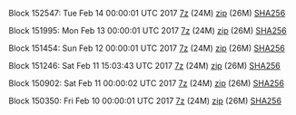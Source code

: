 Block 152547: Tue Feb 14 00:00:01 UTC 2017 [7z](https://transfer.sh/Dr7HA/bootstrap.dat.20170214.7z) (24M) [zip](https://transfer.sh/YDYIe/bootstrap.dat.20170214.zip) (26M) [SHA256](https://transfer.sh/NBs7F/sha256.txt)

Block 151995: Mon Feb 13 00:00:01 UTC 2017 [7z](https://transfer.sh/oqVzR/bootstrap.dat.20170213.7z) (24M) [zip](https://transfer.sh/bEdNx/bootstrap.dat.20170213.zip) (26M) [SHA256](https://transfer.sh/obVhj/sha256.txt)

Block 151454: Sun Feb 12 00:00:01 UTC 2017 [7z](https://transfer.sh/uYlga/bootstrap.dat.20170212.7z) (24M) [zip](https://transfer.sh/rr4Ti/bootstrap.dat.20170212.zip) (26M) [SHA256](https://transfer.sh/pTKcX/sha256.txt)

Block 151246: Sat Feb 11 15:03:43 UTC 2017 [7z](https://transfer.sh/C3ziv/bootstrap.dat.20170211.7z) (24M) [zip](https://transfer.sh/BUDBa/bootstrap.dat.20170211.zip) (26M) [SHA256](https://transfer.sh/11aou2/sha256.txt)

Block 150902: Sat Feb 11 00:00:02 UTC 2017 [7z](https://transfer.sh/AdbAG/bootstrap.dat.20170211.7z) (24M) [zip](https://transfer.sh/FlSWN/bootstrap.dat.20170211.zip) (26M) [SHA256](https://transfer.sh/uybtT/sha256.txt)

Block 150350: Fri Feb 10 00:00:01 UTC 2017 [7z](https://transfer.sh/PdNFY/bootstrap.dat.20170210.7z) (24M) [zip](https://transfer.sh/82ArA/bootstrap.dat.20170210.zip) (26M) [SHA256](https://transfer.sh/QagOO/sha256.txt)
